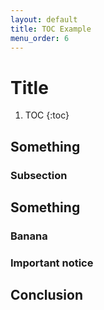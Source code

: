 ```yaml
---
layout: default
title: TOC Example
menu_order: 6
---
```


# Title

1. TOC
{:toc}

## Something

### Subsection

## Something

### Banana

### Important notice

## Conclusion
